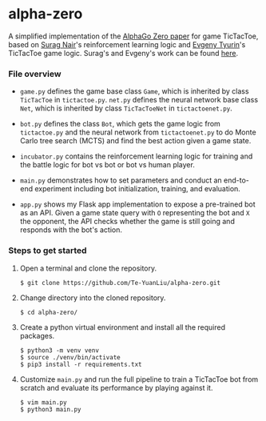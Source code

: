 # alpha-zero

A simplified implementation of the [AlphaGo Zero paper](https://www.nature.com/articles/nature24270.epdf?author_access_token=VJXbVjaSHxFoctQQ4p2k4tRgN0jAjWel9jnR3ZoTv0PVW4gB86EEpGqTRDtpIz-2rmo8-KG06gqVobU5NSCFeHILHcVFUeMsbvwS-lxjqQGg98faovwjxeTUgZAUMnRQ) for game TicTacToe, based on [Surag Nair](https://github.com/suragnair)'s reinforcement learning logic and [Evgeny Tyurin](https://github.com/evg-tyurin)'s TicTacToe game logic. Surag's and Evgeny's work can be found [here](https://github.com/suragnair/alpha-zero-general).

### File overview

- `game.py` defines the game base class `Game`, which is inherited by class `TicTacToe` in `tictactoe.py`. `net.py` defines the neural network base class `Net`, which is inherited by class `TicTacToeNet` in `tictactoenet.py`.

- `bot.py` defines the class `Bot`, which gets the game logic from `tictactoe.py` and the neural network from `tictactoenet.py` to do Monte Carlo tree search (MCTS) and find the best action given a game state.

- `incubator.py` contains the reinforcement learning logic for training and the battle logic for bot vs bot or bot vs human player.

- `main.py` demonstrates how to set parameters and conduct an end-to-end experiment including bot initialization, training, and evaluation.

- `app.py` shows my Flask app implementation to expose a pre-trained bot as an API. Given a game state query with `O` representing the bot and `X` the opponent, the API checks whether the game is still going and responds with the bot's action.

### Steps to get started

1.  Open a terminal and clone the repository.

    ```
    $ git clone https://github.com/Te-YuanLiu/alpha-zero.git
    ```

2.  Change directory into the cloned repository.

    ```
    $ cd alpha-zero/
    ```

3.  Create a python virtual environment and install all the required packages.

    ```
    $ python3 -m venv venv
    $ source ./venv/bin/activate
    $ pip3 install -r requirements.txt
    ```

4.  Customize `main.py` and run the full pipeline to train a TicTacToe bot from scratch and evaluate its performance by playing against it.

    ```
    $ vim main.py
    $ python3 main.py
    ```
